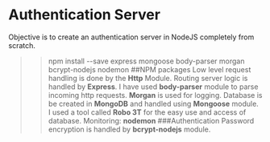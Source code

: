 # Authentication Server
Objective is to create an authentication server in NodeJS completely from scratch.

>> npm install --save express mongoose body-parser morgan bcrypt-nodejs nodemon
##NPM packages
Low level request handling is done by the __Http__ Module.
Routing server logic is handled by __Express__. I have used __body-parser__ module to parse incoming http requests. __Morgan__ is used for logging.
Database is be created in __MongoDB__ and handled using __Mongoose__ module. I used a tool called __Robo 3T__ for the easy use and access of database.
Monitoring: __nodemon__
###Authentication
Password encryption is handled by __bcrypt-nodejs__ module.
